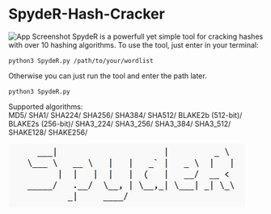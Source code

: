 # SpydeR-Hash-Cracker
![App Screenshot](https://via.placeholder.com/468x300?text=App+Screenshot+Here)
SpydeR is a powerfull yet simple tool for cracking hashes with over 10 hashing algorithms.
To use the tool, just enter in your terminal:

    python3 SpydeR.py /path/to/your/wordlist

Otherwise you can just run the tool and enter the path later.
    
    python3 SpydeR.py 


Supported algorithms:  
MD5/
SHA1/
SHA224/
SHA256/
SHA384/
SHA512/
BLAKE2b (512-bit)/
BLAKE2s (256-bit)/
SHA3_224/
SHA3_256/
SHA3_384/
SHA3_512/
SHAKE128/
SHAKE256/

![Logo](https://github.com/L101111/SpydeR-Hash-Cracker/blob/main/logo)
